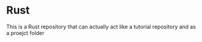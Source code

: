 # Rust

This is a Rust repository that can actually act like a tutorial repository and as a proejct folder
